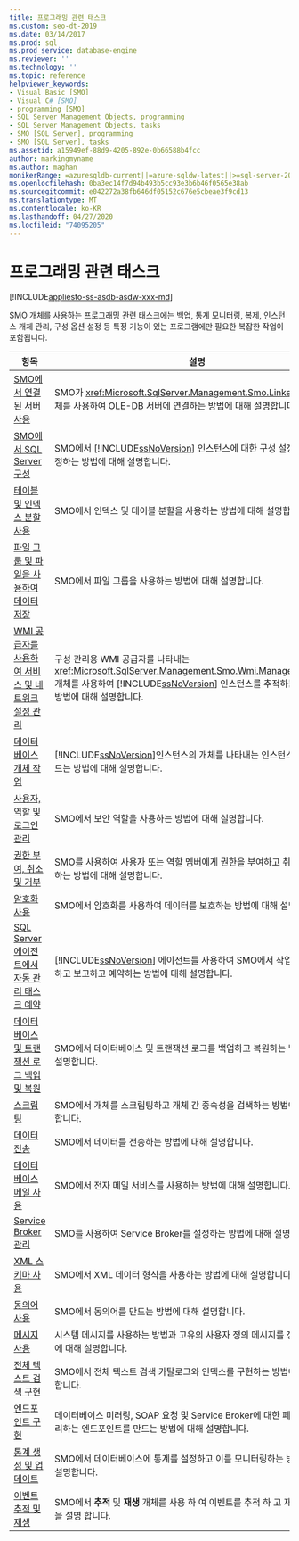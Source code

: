 ```yaml
---
title: 프로그래밍 관련 태스크
ms.custom: seo-dt-2019
ms.date: 03/14/2017
ms.prod: sql
ms.prod_service: database-engine
ms.reviewer: ''
ms.technology: ''
ms.topic: reference
helpviewer_keywords:
- Visual Basic [SMO]
- Visual C# [SMO]
- programming [SMO]
- SQL Server Management Objects, programming
- SQL Server Management Objects, tasks
- SMO [SQL Server], programming
- SMO [SQL Server], tasks
ms.assetid: a15949ef-88d9-4205-892e-0b66588b4fcc
author: markingmyname
ms.author: maghan
monikerRange: =azuresqldb-current||=azure-sqldw-latest||>=sql-server-2016||=sqlallproducts-allversions||>=sql-server-linux-2017||=azuresqldb-mi-current
ms.openlocfilehash: 0ba3ec14f7d94b493b5cc93e3b6b46f0565e38ab
ms.sourcegitcommit: e042272a38fb646df05152c676e5cbeae3f9cd13
ms.translationtype: MT
ms.contentlocale: ko-KR
ms.lasthandoff: 04/27/2020
ms.locfileid: "74095205"
---
```

# <a name="programming-specific-tasks"></a>프로그래밍 관련 태스크
[!INCLUDE[appliesto-ss-asdb-asdw-xxx-md](../../../includes/appliesto-ss-asdb-asdw-xxx-md.md)]

  SMO 개체를 사용하는 프로그래밍 관련 태스크에는 백업, 통계 모니터링, 복제, 인스턴스 개체 관리, 구성 옵션 설정 등 특정 기능이 있는 프로그램에만 필요한 복잡한 작업이 포함됩니다.  
  
|항목|설명|  
|-----------|-----------------|  
|[SMO에서 연결된 서버 사용](../../../relational-databases/server-management-objects-smo/tasks/using-linked-servers-in-smo.md)|SMO가 <xref:Microsoft.SqlServer.Management.Smo.LinkedServer> 개체를 사용하여 OLE-DB 서버에 연결하는 방법에 대해 설명합니다.|  
|[SMO에서 SQL Server 구성](../../../relational-databases/server-management-objects-smo/tasks/configuring-sql-server-in-smo.md)|SMO에서 [!INCLUDE[ssNoVersion](../../../includes/ssnoversion-md.md)] 인스턴스에 대한 구성 설정을 보고 수정하는 방법에 대해 설명합니다.|  
|[테이블 및 인덱스 분할 사용](../../../relational-databases/server-management-objects-smo/tasks/using-table-and-index-partitioning.md)|SMO에서 인덱스 및 테이블 분할을 사용하는 방법에 대해 설명합니다.|  
|[파일 그룹 및 파일을 사용하여 데이터 저장](../../../relational-databases/server-management-objects-smo/tasks/using-filegroups-and-files-to-store-data.md)|SMO에서 파일 그룹을 사용하는 방법에 대해 설명합니다.|  
|[WMI 공급자를 사용하여 서비스 및 네트워크 설정 관리](../../../relational-databases/server-management-objects-smo/tasks/managing-services-and-network-settings-by-using-wmi-provider.md)|구성 관리용 WMI 공급자를 나타내는 <xref:Microsoft.SqlServer.Management.Smo.Wmi.ManagedComputer> 개체를 사용하여 [!INCLUDE[ssNoVersion](../../../includes/ssnoversion-md.md)] 인스턴스를 추적하는 여러 가지 방법에 대해 설명합니다.|  
|[데이터베이스 개체 작업](../../../relational-databases/server-management-objects-smo/tasks/creating-altering-and-removing-database-objects.md)|[!INCLUDE[ssNoVersion](../../../includes/ssnoversion-md.md)]인스턴스의 개체를 나타내는 인스턴스 클래스를 만드는 방법에 대해 설명합니다.|  
|[사용자, 역할 및 로그인 관리](../../../relational-databases/server-management-objects-smo/tasks/managing-users-roles-and-logins.md)|SMO에서 보안 역할을 사용하는 방법에 대해 설명합니다.|  
|[권한 부여, 취소 및 거부](../../../relational-databases/server-management-objects-smo/tasks/granting-revoking-and-denying-permissions.md)|SMO를 사용하여 사용자 또는 역할 멤버에게 권한을 부여하고 취소하고 거부하는 방법에 대해 설명합니다.|  
|[암호화 사용](../../../relational-databases/server-management-objects-smo/tasks/using-encryption.md)|SMO에서 암호화를 사용하여 데이터를 보호하는 방법에 대해 설명합니다.|  
|[SQL Server 에이전트에서 자동 관리 태스크 예약](../../../relational-databases/server-management-objects-smo/tasks/scheduling-automatic-administrative-tasks-in-sql-server-agent.md)|[!INCLUDE[ssNoVersion](../../../includes/ssnoversion-md.md)] 에이전트를 사용하여 SMO에서 작업을 모니터링하고 보고하고 예약하는 방법에 대해 설명합니다.|  
|[데이터베이스 및 트랜잭션 로그 백업 및 복원](../../../relational-databases/server-management-objects-smo/tasks/backing-up-and-restoring-databases-and-transaction-logs.md)|SMO에서 데이터베이스 및 트랜잭션 로그를 백업하고 복원하는 방법에 대해 설명합니다.|  
|[스크립팅](../../../relational-databases/server-management-objects-smo/tasks/scripting.md)|SMO에서 개체를 스크립팅하고 개체 간 종속성을 검색하는 방법에 대해 설명합니다.|  
|[데이터 전송](../../../relational-databases/server-management-objects-smo/tasks/transferring-data.md)|SMO에서 데이터를 전송하는 방법에 대해 설명합니다.|  
|[데이터베이스 메일 사용](../../../relational-databases/server-management-objects-smo/tasks/using-database-mail.md)|SMO에서 전자 메일 서비스를 사용하는 방법에 대해 설명합니다.|  
|[Service Broker 관리](../../../relational-databases/server-management-objects-smo/tasks/managing-service-broker.md)|SMO를 사용하여 Service Broker를 설정하는 방법에 대해 설명합니다.|  
|[XML 스키마 사용](../../../relational-databases/server-management-objects-smo/tasks/using-xml-schemas.md)|SMO에서 XML 데이터 형식을 사용하는 방법에 대해 설명합니다.|  
|[동의어 사용](../../../relational-databases/server-management-objects-smo/tasks/using-synonyms.md)|SMO에서 동의어를 만드는 방법에 대해 설명합니다.|  
|[메시지 사용](../../../relational-databases/server-management-objects-smo/tasks/using-messages.md)|시스템 메시지를 사용하는 방법과 고유의 사용자 정의 메시지를 정의하는 방법에 대해 설명합니다.|  
|[전체 텍스트 검색 구현](../../../relational-databases/server-management-objects-smo/tasks/implementing-full-text-search.md)|SMO에서 전체 텍스트 검색 카탈로그와 인덱스를 구현하는 방법에 대해 설명합니다.|  
|[엔드포인트 구현](../../../relational-databases/server-management-objects-smo/tasks/implementing-endpoints.md)|데이터베이스 미러링, SOAP 요청 및 Service Broker에 대한 페이로드를 처리하는 엔드포인트를 만드는 방법에 대해 설명합니다.|  
|[통계 생성 및 업데이트](../../../relational-databases/server-management-objects-smo/tasks/creating-and-updating-statistics.md)|SMO에서 데이터베이스에 통계를 설정하고 이를 모니터링하는 방법에 대해 설명합니다.|  
|[이벤트 추적 및 재생](../../../relational-databases/server-management-objects-smo/tasks/tracing-and-replaying-events.md)|SMO에서 **추적** 및 **재생** 개체를 사용 하 여 이벤트를 추적 하 고 재생 하는 방법을 설명 합니다.|  
  
  
